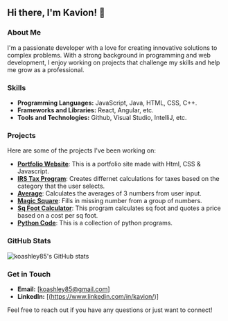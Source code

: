 ## Hi there, I'm Kavion! 👋

### About Me
I'm a passionate developer with a love for creating innovative solutions to complex problems. With a strong background in programming and web development, I enjoy working on projects that challenge my skills and help me grow as a professional.

### Skills
- **Programming Languages:** JavaScript, Java, HTML, CSS, C++.
- **Frameworks and Libraries:** React, Angular, etc.
- **Tools and Technologies:** Github, Visual Studio, IntelliJ, etc.

### Projects
Here are some of the projects I've been working on:

- [**Portfolio Website**](https://github.com/koashley85/Portfolio): This is a portfolio site made with Html, CSS & Javascript.
- [**IRS Tax Program**](https://github.com/koashley85/Irs-Tax-Program/): Creates differnet calculations for taxes based on the category that the user selects.
- [**Average**](https://github.com/koashley85/Average/): Calculates the averages of 3 numbers from user input.
- [**Magic Square**](https://github.com/koashley85/magicSquare/): Fills in missing number from a group of numbers.
- [**Sq Foot Calculator**](https://github.com/koashley85/Sq-Foot-Calculator/): This program calculates sq foot and quotes a price based on a cost per sq foot.
- [**Python Code**](https://github.com/koashley85/Python-Code/): This is a collection of python programs.


### GitHub Stats
![koashley85's GitHub stats](https://github-readme-stats.vercel.app/api?username=koashley85&show_icons=true&theme=radical)

### Get in Touch
- **Email:** [koashley85@gmail.com]
- **LinkedIn:** [(https://www.linkedin.com/in/kavion/)]
  
Feel free to reach out if you have any questions or just want to connect!

```

